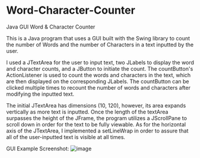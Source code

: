 # Word-Character-Counter
Java GUI Word &amp; Character Counter

This is a Java program that uses a GUI built with the Swing library to count the number of Words and the number of Characters in a text inputted by the user.

I used a JTextArea for the user to input text, two JLabels to display the word and character counts, and a JButton to initiate the count. The countButton's ActionListener is used to count the words and characters in the text, which are then displayed on the corresponding JLabels. The countButton can be clicked multiple times to recount the number of words and characters after modifying the inputted text. 

The initial JTextArea has dimensions (10, 120), however, its area expands vertically as more text is inputted. Once the length of the textArea surpasses the height of the JFrame, the program utilizes a JScrollPane to scroll down in order for the text to be fully viewable. As for the horizontal axis of the JTextArea, I implemented a setLineWrap in order to assure that all of the user-inputted text is visible at all times.

GUI Example Screenshot:
![image](https://user-images.githubusercontent.com/117134870/212212912-7f47739b-6b70-418e-8eee-0cf472e12a7e.png)

